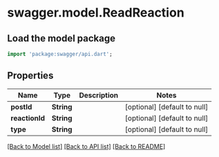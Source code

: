 # swagger.model.ReadReaction

## Load the model package
```dart
import 'package:swagger/api.dart';
```

## Properties
Name | Type | Description | Notes
------------ | ------------- | ------------- | -------------
**postId** | **String** |  | [optional] [default to null]
**reactionId** | **String** |  | [optional] [default to null]
**type** | **String** |  | [optional] [default to null]

[[Back to Model list]](../README.md#documentation-for-models) [[Back to API list]](../README.md#documentation-for-api-endpoints) [[Back to README]](../README.md)


